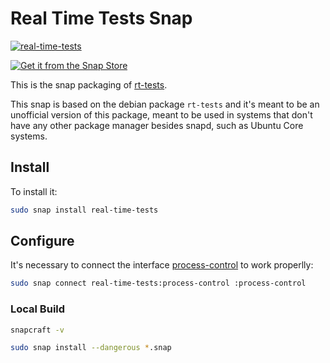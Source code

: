 
# Real Time Tests Snap 

[![real-time-tests](https://snapcraft.io/real-time-tests/badge.svg)](https://snapcraft.io/real-time-tests)

[![Get it from the Snap Store](https://snapcraft.io/static/images/badges/en/snap-store-black.svg)](https://snapcraft.io/real-time-tests)

This is the snap packaging of
[rt-tests](https://wiki.linuxfoundation.org/realtime/documentation/howto/tools/rt-tests).


This snap is based on the debian package `rt-tests` and it's meant to be an
unofficial version of this package, meant to be used in systems that don't have
any other package manager besides snapd, such as Ubuntu Core systems.

## Install

To install it:

```bash
sudo snap install real-time-tests
```

## Configure

It's necessary to connect the interface [process-control](https://snapcraft.io/docs/process-control-interface) to work properlly:

```bash
sudo snap connect real-time-tests:process-control :process-control
```

### Local Build

```bash
snapcraft -v

sudo snap install --dangerous *.snap
```
